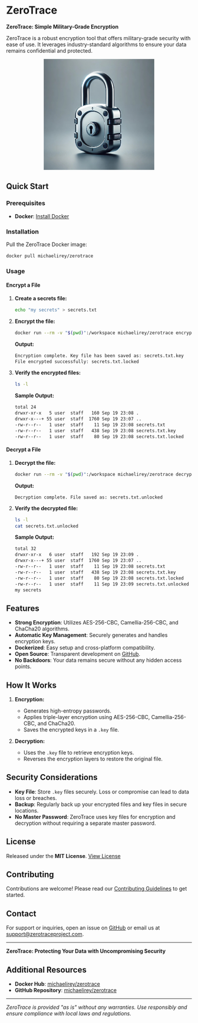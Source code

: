 # ZeroTrace

**ZeroTrace: Simple Military-Grade Encryption**

ZeroTrace is a robust encryption tool that offers military-grade security with ease of use. It leverages industry-standard algorithms to ensure your data remains confidential and protected.

<p align="center">
  <img src="img/lock.jpeg" alt="ZeroTrace Lock" width="300">
</p>

## Quick Start

### Prerequisites

- **Docker**: [Install Docker](https://www.docker.com/get-started)

### Installation

Pull the ZeroTrace Docker image:

```bash
docker pull michaelirey/zerotrace
```

### Usage

#### Encrypt a File

1. **Create a secrets file:**

    ```bash
    echo "my secrets" > secrets.txt
    ```

2. **Encrypt the file:**

    ```bash
    docker run --rm -v "$(pwd)":/workspace michaelirey/zerotrace encrypt secrets.txt
    ```

    **Output:**
    ```
    Encryption complete. Key file has been saved as: secrets.txt.key
    File encrypted successfully: secrets.txt.locked
    ```

3. **Verify the encrypted files:**

    ```bash
    ls -l
    ```

    **Sample Output:**
    ```
    total 24
    drwxr-xr-x   5 user  staff   160 Sep 19 23:08 .
    drwxr-x---+ 55 user  staff  1760 Sep 19 23:07 ..
    -rw-r--r--   1 user  staff    11 Sep 19 23:08 secrets.txt
    -rw-r--r--   1 user  staff   438 Sep 19 23:08 secrets.txt.key
    -rw-r--r--   1 user  staff    80 Sep 19 23:08 secrets.txt.locked
    ```

#### Decrypt a File

1. **Decrypt the file:**

    ```bash
    docker run --rm -v "$(pwd)":/workspace michaelirey/zerotrace decrypt secrets.txt.locked secrets.txt.key
    ```

    **Output:**
    ```
    Decryption complete. File saved as: secrets.txt.unlocked
    ```

2. **Verify the decrypted file:**

    ```bash
    ls -l
    cat secrets.txt.unlocked
    ```

    **Sample Output:**
    ```
    total 32
    drwxr-xr-x   6 user  staff   192 Sep 19 23:09 .
    drwxr-x---+ 55 user  staff  1760 Sep 19 23:07 ..
    -rw-r--r--   1 user  staff    11 Sep 19 23:08 secrets.txt
    -rw-r--r--   1 user  staff   438 Sep 19 23:08 secrets.txt.key
    -rw-r--r--   1 user  staff    80 Sep 19 23:08 secrets.txt.locked
    -rw-r--r--   1 user  staff    11 Sep 19 23:09 secrets.txt.unlocked
    my secrets
    ```

## Features

- **Strong Encryption**: Utilizes AES-256-CBC, Camellia-256-CBC, and ChaCha20 algorithms.
- **Automatic Key Management**: Securely generates and handles encryption keys.
- **Dockerized**: Easy setup and cross-platform compatibility.
- **Open Source**: Transparent development on [GitHub](https://github.com/michaelirey/zerotrace).
- **No Backdoors**: Your data remains secure without any hidden access points.

## How It Works

1. **Encryption:**
   - Generates high-entropy passwords.
   - Applies triple-layer encryption using AES-256-CBC, Camellia-256-CBC, and ChaCha20.
   - Saves the encrypted keys in a `.key` file.

2. **Decryption:**
   - Uses the `.key` file to retrieve encryption keys.
   - Reverses the encryption layers to restore the original file.

## Security Considerations

- **Key File**: Store `.key` files securely. Loss or compromise can lead to data loss or breaches.
- **Backup**: Regularly back up your encrypted files and key files in secure locations.
- **No Master Password**: ZeroTrace uses key files for encryption and decryption without requiring a separate master password.

## License

Released under the **MIT License**. [View License](LICENSE)

## Contributing

Contributions are welcome! Please read our [Contributing Guidelines](https://github.com/michaelirey/zerotrace/blob/main/CONTRIBUTING.md) to get started.

## Contact

For support or inquiries, open an issue on [GitHub](https://github.com/michaelirey/zerotrace) or email us at [support@zerotraceproject.com](mailto:support@zerotraceproject.com).

---

**ZeroTrace: Protecting Your Data with Uncompromising Security**

## Additional Resources

- **Docker Hub**: [michaelirey/zerotrace](https://hub.docker.com/r/michaelirey/zerotrace)
- **GitHub Repository**: [michaelirey/zerotrace](https://github.com/michaelirey/zerotrace)

---

*ZeroTrace is provided "as is" without any warranties. Use responsibly and ensure compliance with local laws and regulations.*